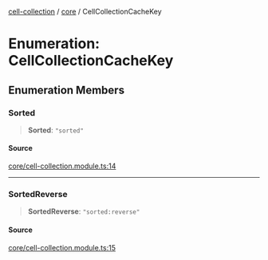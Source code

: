[cell-collection](../../modules.md) / [core](../index.md) / CellCollectionCacheKey

# Enumeration: CellCollectionCacheKey

## Enumeration Members

### Sorted

> **Sorted**: `"sorted"`

#### Source

[core/cell-collection.module.ts:14](https://github.com/benoitlahoz/cell-collection/blob/3c0533a9495a784f94e91b06da2103bee7d8d9d6/src/core/cell-collection.module.ts#L14)

***

### SortedReverse

> **SortedReverse**: `"sorted:reverse"`

#### Source

[core/cell-collection.module.ts:15](https://github.com/benoitlahoz/cell-collection/blob/3c0533a9495a784f94e91b06da2103bee7d8d9d6/src/core/cell-collection.module.ts#L15)

